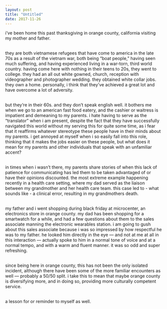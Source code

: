 ```yaml
---
layout: post
title: "Untitled"
date: 2017-11-26
---
```


i’ve been home this past thanksgiving in orange county, california visiting my mother and father.

<br />they are both vietnamese refugees that have come to america in the late 70s as a result of the vietnam war, both being “boat people,” having seen much suffering, and having experienced living in a war-torn, third world country. having come here with nothing in their teens to 20s, they went to college. they had an all out white gowned, church, reception with videographer and photographer wedding. they obtained white collar jobs. they own a home. personally, i think that they’ve achieved a great lot and have overcome a lot of adversity.

<br />but they’re in their 60s. and they don’t speak english well. it bothers me when we go to an american fast food eatery, and the cashier or waitress is impatient and demeaning to my parents. i hate having to serve as the “translator” when i am present, despite the fact that they have successfully navigated this world without my serving this for quite some time, as i fear that it reaffirms whatever stereotype these people have in their minds about my parents. i get annoyed at myself when i so easily fall into this role, thinking that it makes the jobs easier on these people, but what does it mean for my parents and other individuals that speak with an unfamiliar accent?

<br />in times when i wasn’t there, my parents share stories of when this lack of patience for communicating has led them to be taken advantaged of or have their opinions discounted. the most extreme example happening recently in a health care setting, where my dad served as the liaison between my grandmother and her health care team. this case led to - what sounds like - a clinical error, resulting in my grandmothers death.

<br />my father and i went shopping during black friday at microcenter, an electronics store in orange county. my dad has been shopping for a smartwatch for a while, and had a few questions about them to the sales associate manning the electronic wearables station. i am going to gush about this sales associate because i was so impressed by how respectful he was to my father. he looked him directly in the eye — and not at me at all in this interaction — actually spoke to him in a normal tone of voice and at a normal tempo, and with a warm and fluent manner. it was so odd and super refreshing.

<br />since being here in orange county, this has not been the only isolated incident, although there have been some of the more familiar encounters as well — probably a 50/50 split. i take this to mean that maybe orange county is diversifying more, and in doing so, providing more culturally competent service. 

<br />a lesson for or reminder to myself as well.
